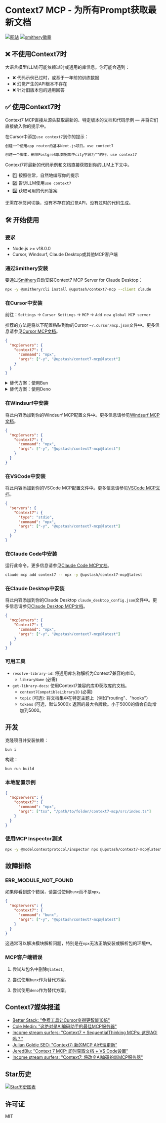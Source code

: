 # Context7 MCP - 为所有Prompt获取最新文档

[![网站](https://img.shields.io/badge/Website-context7.com-blue)](https://context7.com) [![smithery徽章](https://smithery.ai/badge/@upstash/context7-mcp)](https://smithery.ai/server/@upstash/context7-mcp)

## ❌ 不使用Context7时

大语言模型(LLM)可能依赖过时或通用的库信息。你可能会遇到：

- ❌ 代码示例已过时，或基于一年前的训练数据
- ❌ 幻觉产生的API根本不存在
- ❌ 针对旧版本包的通用回答

## ✅ 使用Context7时

Context7 MCP直接从源头获取最新的、特定版本的文档和代码示例 — 并将它们直接放入你的提示中。

在Cursor中添加`use context7`到你的提示：

```txt
创建一个使用app router的基本Next.js项目。use context7
```

```txt
创建一个脚本，删除PostgreSQL数据库中city字段为""的行。use context7
```

Context7将最新的代码示例和文档直接获取到你的LLM上下文中。

- 1️⃣ 按照往常，自然地编写你的提示
- 2️⃣ 告诉LLM使用`use context7`
- 3️⃣ 获取可用的代码答案

无需在标签间切换，没有不存在的幻觉API，没有过时的代码生成。

## 🛠️ 开始使用

### 要求

- Node.js >= v18.0.0
- Cursor, Windsurf, Claude Desktop或其他MCP客户端

### 通过Smithery安装

要通过[Smithery](https://smithery.ai/server/@upstash/context7-mcp)自动安装Context7 MCP Server for Claude Desktop：

```bash
npx -y @smithery/cli install @upstash/context7-mcp --client claude
```

### 在Cursor中安装

前往：`Settings` -> `Cursor Settings` -> `MCP` -> `Add new global MCP server`

推荐的方法是将以下配置粘贴到你的Cursor `~/.cursor/mcp.json`文件中。更多信息请参见[Cursor MCP文档](https://docs.cursor.com/context/model-context-protocol)。

```json
{
  "mcpServers": {
    "context7": {
      "command": "npx",
      "args": ["-y", "@upstash/context7-mcp@latest"]
    }
  }
}
```

<details>
<summary>替代方案：使用Bun</summary>

```json
{
  "mcpServers": {
    "context7": {
      "command": "bunx",
      "args": ["-y", "@upstash/context7-mcp@latest"]
    }
  }
}
```

</details>

<details>
<summary>替代方案：使用Deno</summary>

```json
{
  "mcpServers": {
    "context7": {
      "command": "deno",
      "args": ["run", "--allow-net", "npm:@upstash/context7-mcp"]
    }
  }
}
```

</details>

### 在Windsurf中安装

将此内容添加到你的Windsurf MCP配置文件中。更多信息请参见[Windsurf MCP文档](https://docs.windsurf.com/windsurf/mcp)。

```json
{
  "mcpServers": {
    "context7": {
      "command": "npx",
      "args": ["-y", "@upstash/context7-mcp@latest"]
    }
  }
}
```

### 在VSCode中安装

将此内容添加到你的VSCode MCP配置文件中。更多信息请参见[VSCode MCP文档](https://code.visualstudio.com/docs/copilot/chat/mcp-servers)。

```json
{
  "servers": {
    "Context7": {
      "type": "stdio",
      "command": "npx",
      "args": ["-y", "@upstash/context7-mcp@latest"]
    }
  }
}
```

### 在Claude Code中安装

运行此命令。更多信息请参见[Claude Code MCP文档](https://docs.anthropic.com/en/docs/agents-and-tools/claude-code/tutorials#set-up-model-context-protocol-mcp)。

```sh
claude mcp add context7 -- npx -y @upstash/context7-mcp@latest
```

### 在Claude Desktop中安装

将此内容添加到你的Claude Desktop `claude_desktop_config.json`文件中。更多信息请参见[Claude Desktop MCP文档](https://modelcontextprotocol.io/quickstart/user)。

```json
{
  "mcpServers": {
    "Context7": {
      "command": "npx",
      "args": ["-y", "@upstash/context7-mcp@latest"]
    }
  }
}
```

### 可用工具

- `resolve-library-id`: 将通用库名称解析为Context7兼容的库ID。
  - `libraryName` (必需)
- `get-library-docs`: 使用Context7兼容的库ID获取库的文档。
  - `context7CompatibleLibraryID` (必需)
  - `topic` (可选): 将文档集中在特定主题上（例如"routing"、"hooks"）
  - `tokens` (可选，默认5000): 返回的最大令牌数。小于5000的值会自动增加到5000。

## 开发

克隆项目并安装依赖：

```bash
bun i
```

构建：

```bash
bun run build
```

### 本地配置示例

```json
{
  "mcpServers": {
    "context7": {
      "command": "npx",
      "args": ["tsx", "/path/to/folder/context7-mcp/src/index.ts"]
    }
  }
}
```

### 使用MCP Inspector测试

```bash
npx -y @modelcontextprotocol/inspector npx @upstash/context7-mcp@latest
```

## 故障排除

### ERR_MODULE_NOT_FOUND

如果你看到这个错误，请尝试使用`bunx`而不是`npx`。

```json
{
  "mcpServers": {
    "context7": {
      "command": "bunx",
      "args": ["-y", "@upstash/context7-mcp@latest"]
    }
  }
}
```

这通常可以解决模块解析问题，特别是在`npx`无法正确安装或解析包的环境中。

### MCP客户端错误

1. 尝试从包名中删除`@latest`。

2. 尝试使用`bunx`作为替代方案。

3. 尝试使用`deno`作为替代方案。

## Context7媒体报道

- [Better Stack: "免费工具让Cursor变得更智能10倍"](https://youtu.be/52FC3qObp9E)
- [Cole Medin: "这绝对是AI编码助手的最佳MCP服务器"](https://www.youtube.com/watch?v=G7gK8H6u7Rs)
- [Income stream surfers: "Context7 + SequentialThinking MCPs: 这是AGI吗？"](https://www.youtube.com/watch?v=-ggvzyLpK6o)
- [Julian Goldie SEO: "Context7: 新的MCP AI代理更新"](https://www.youtube.com/watch?v=CTZm6fBYisc)
- [JeredBlu: "Context 7 MCP: 即时获取文档 + VS Code设置"](https://www.youtube.com/watch?v=-ls0D-rtET4)
- [Income stream surfers: "Context7: 将改变AI编码的新MCP服务器"](https://www.youtube.com/watch?v=PS-2Azb-C3M)

## Star历史

[![Star历史图表](https://api.star-history.com/svg?repos=upstash/context7&type=Date)](https://www.star-history.com/#upstash/context7&Date)

## 许可证

MIT

